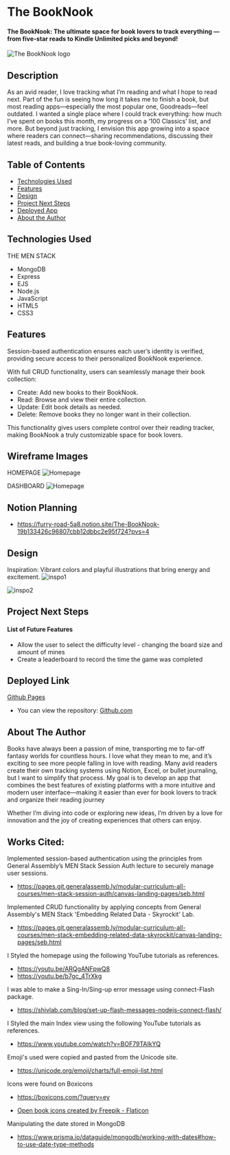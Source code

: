 # The BookNook

#### The BookNook: The ultimate space for book lovers to track everything — from five-star reads to Kindle Unlimited picks and beyond!

<img src="public/assets/Screenshot 2025-02-25 155656.png" alt="The BookNook logo"/>


## Description
As an avid reader, I love tracking what I’m reading and what I hope to read next. Part of the fun is seeing how long it takes me to finish a book, but most reading apps—especially the most popular one, Goodreads—feel outdated. I wanted a single place where I could track everything: how much I’ve spent on books this month, my progress on a ‘100 Classics’ list, and more. But beyond just tracking, I envision this app growing into a space where readers can connect—sharing recommendations, discussing their latest reads, and building a true book-loving community.

## Table of Contents
* [Technologies Used](#technologiesused)
* [Features](#features)
* [Design](#design)
* [Project Next Steps](#nextsteps)
* [Deployed App](#deployment)
* [About the Author](#author)

## <a name="technologiesused"></a>Technologies Used
THE MEN STACK
* MongoDB
* Express
* EJS
* Node.js
* JavaScript
* HTML5
* CSS3



## Features
Session-based authentication ensures each user’s identity is verified, providing secure access to their personalized BookNook experience.

With full CRUD functionality, users can seamlessly manage their book collection:

* Create: Add new books to their BookNook.
* Read: Browse and view their entire collection.
* Update: Edit book details as needed.
* Delete: Remove books they no longer want in their collection.

This functionality gives users complete control over their reading tracker, making BookNook a truly customizable space for book lovers.


## Wireframe Images
HOMEPAGE
<img src="public/assets/Screenshot 2025-02-15 124638.png" alt="Homepage">

DASHBOARD
<img src="public/assets/Screenshot 2025-02-15 135038.png" alt="Homepage">

## Notion Planning
* https://furry-road-5a8.notion.site/The-BookNook-19b133426c96807cbb12dbbc2e95f724?pvs=4

## <a name="design"></a>Design
Inspiration: Vibrant colors and playful illustrations that bring energy and excitement.
<img src="public/assets/5f5b38755d8703f4fd1f5e9a5cb81c42.jpg" alt="inspo1">

<img src="public/assets/af1739311211a369f8307cbe0e50ae7a.jpg" alt="inspo2">

## <a name="nextsteps"></a>Project Next Steps
#### List of Future Features
* Allow the user to select the difficulty level - changing the board size and amount of mines 
* Create a leaderboard to record the time the game was completed

## <a name="deployment"></a>Deployed Link
[Github Pages](https://ashleylaisure.github.io/Minesweeper/)

* You can view the repository:
[Github.com](https://github.com/ashleylaisure/_thebooknook.git)

## <a name="author"></a>About The Author
Books have always been a passion of mine, transporting me to far-off fantasy worlds for countless hours. I love what they mean to me, and it’s exciting to see more people falling in love with reading. Many avid readers create their own tracking systems using Notion, Excel, or bullet journaling, but I want to simplify that process. My goal is to develop an app that combines the best features of existing platforms with a more intuitive and modern user interface—making it easier than ever for book lovers to track and organize their reading journey

Whether I’m diving into code or exploring new ideas, I’m driven by a love for innovation and the joy of creating experiences that others can enjoy.
    
## Works Cited:
Implemented session-based authentication using the principles from General Assembly’s MEN Stack Session Auth lecture to securely manage user sessions.

* https://pages.git.generalassemb.ly/modular-curriculum-all-courses/men-stack-session-auth/canvas-landing-pages/seb.html

Implemented CRUD functionality by applying concepts from General Assembly's MEN Stack 'Embedding Related Data - Skyrockit' Lab.

* https://pages.git.generalassemb.ly/modular-curriculum-all-courses/men-stack-embedding-related-data-skyrockit/canvas-landing-pages/seb.html

I Styled the homepage using the following YouTube tutorials as references.

* https://youtu.be/ARQgANFpwQ8
* https://youtu.be/b7gc_4TrXkg

I was able to make a Sing-In/Sing-up error message using connect-Flash package.
* https://shivlab.com/blog/set-up-flash-messages-nodejs-connect-flash/

I Styled the main Index view using the following YouTube tutorials as references.

* https://www.youtube.com/watch?v=BOF79TAIkYQ

Emoji's used were copied and pasted from the Unicode site.

* https://unicode.org/emoji/charts/full-emoji-list.html

Icons were found on Boxicons

* https://boxicons.com/?query=ey

* <a href="https://www.flaticon.com/free-icons/open-book" title="open book icons">Open book icons created by Freepik - Flaticon</a>

Manipulating the date stored in MongoDB
* https://www.prisma.io/dataguide/mongodb/working-with-dates#how-to-use-date-type-methods

